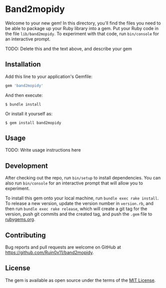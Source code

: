 # Band2mopidy

Welcome to your new gem! In this directory, you'll find the files you need to be able to package up your Ruby library into a gem. Put your Ruby code in the file `lib/band2mopidy`. To experiment with that code, run `bin/console` for an interactive prompt.

TODO: Delete this and the text above, and describe your gem

## Installation

Add this line to your application's Gemfile:

```ruby
gem 'band2mopidy'
```

And then execute:

    $ bundle install

Or install it yourself as:

    $ gem install band2mopidy

## Usage

TODO: Write usage instructions here

## Development

After checking out the repo, run `bin/setup` to install dependencies. You can also run `bin/console` for an interactive prompt that will allow you to experiment.

To install this gem onto your local machine, run `bundle exec rake install`. To release a new version, update the version number in `version.rb`, and then run `bundle exec rake release`, which will create a git tag for the version, push git commits and the created tag, and push the `.gem` file to [rubygems.org](https://rubygems.org).

## Contributing

Bug reports and pull requests are welcome on GitHub at https://github.com/Ruin0x11/band2mopidy.

## License

The gem is available as open source under the terms of the [MIT License](https://opensource.org/licenses/MIT).
